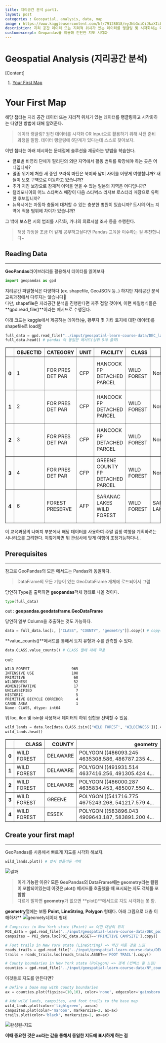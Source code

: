 ```yaml
---
title: 지리공간 분석 part1.  
layout: post   
categories : Geospatial, analysis, data, map
image : https://www.kaggleusercontent.com/kf/79128018/eyJhbGciOiJkaXIiLCJlbmMiOiJBMTI4Q0JDLUhTMjU2In0..8ev4_DtKy5SdtfzaiZErZQ.Vu1uZ6Q4xLd8f0DFRXovHcJsZFIxk9EvhEf1dHzO2bOyvJ3Aht-eWv6ipIUQar-XZEeo47FejdK7rONAVO7b6i5oOYaFV2SZXUHG1TtV5QxbmX6Yc6M4_ZEx3tNehda8UhX2ZS1-_cwghacpPcNgDRRsQgTtYSaPTgqO8uLeUU2owtt3WoETTk-IBjzQZ1zFijr02G1cBNdO_RewFm00UU68l8tH72rO0J6ZJlUCzmnvFM9XbYzotIF1_cG9awVgZb9TxNarA5jyNQapWh0O9zQLPUqV-OelkPF_9Y44VBqBPLqJuBw54k3v-16VQ3nGRhZinVXi8m50crIbHWU_rsl3HNtkakOrHZikwDgGAU4AyI57ychKXy9T_kk4K5z1lQH6TbAF6ObaiACWONBEHlHPIXqmPtpnt-LNMtwqwdXAPTDizyMexD-GxGGguuwsiedW7xk716nWhxCSiULwMUnwSgtrbu0hKfD50Gnr1FK8hVs9CL86u2-e90g5XThwjSyhlDONNeIR9YT9GHm1-eBI-EaD0A-zryriuz81bMlEwjMKWx5YC48yS0mKTsuC1-p5C2-cGKrwNCcj0xX-299K2-lVO_YaC_xfRyW0u7jz2J7Ooa8H_7TbyfMUG0rVxsJBrCAPaeA0CfJ-oPbBjfyWXQZeRAaZ0KTzWuvuddY.jkO4q_TZgO6GB2fCWNm1zg/__results___files/__results___19_1.png
description: 지리 공간 데이터 또는 지리적 위치가 있는 데이터를 랭글링 및 시각화하는 다양한 방법 소개 
customexcerpt: Geopandas를 이용해 간단한 지도 시각화
---
```



# Geospatial Analysis (지리공간 분석)
[Content]
1. [Your First Map](#your-first-map)  
<!--2. [Coordinate Reference Systems(좌표계)](#Coordinate Reference Systems(좌표계))-->
<!--3. Interactive Maps(상호작용하는 지도)-->
<!--4. Manipulating Geospatial Data(지리 공간 데이터 조작)-->
<!--5. Proximity Analysis(근접도 분석)-->

# Your First Map
해당 챕터는 지리 공간 데이터 또는 지리적 위치가 있는 데이터를 랭글링하고 시각화하는 다양한 방법에 대해 알려준다.  
> 데이터 랭글링? 원천 데이터를 시각화 OR Input으로 활용하기 위해 사전 준비 과정을 말함. 데이터 랭글링에 6단계가 있다는데 스스로 찾아보자.  

이번 챕터는 아래 제시하는 문제점에 솔루션을 제공하는 방법을 학습한다.

- 글로벌 비영리 단체가 필리핀의 외딴 지역에서 활동 범위를 확장해야 하는 곳은 어디입니까?
- 멸종 위기에 처한 새 종인 보라색 마틴은 북미와 남미 사이를 어떻게 여행합니까? 새들이 보호 구역으로 이동하고 있습니까?
- 추가 지진 보강으로 잠재적 이익을 얻을 수 있는 일본의 지역은 어디입니까?
- 캘리포니아의 어느 스타벅스 매장이 다음 스타벅스 리저브 로스터리 매장으로 유력한 후보입니까?
- 뉴욕시에는 자동차 충돌에 대처할 수 있는 충분한 병원이 있습니까? 도시의 어느 지역에 적용 범위에 차이가 있습니까?

그 밖에 보스턴 시의 범죄를 시각화, 가나의 의료시설 조사 등을 수행한다.

> 해당 과정을 조금 더 깊게 공부하고싶다면 Pandas 교육을 이수하는 걸 추천합니다~  

## Reading Data
----
**GeoPandas**라이브러리를 활용해서 데이터를 읽어보자
~~~py
import geopandas as gpd
~~~

지리공간 파일형식은 다양하다 (ex. shapefile, GeoJSON 등..) 하지만 지리공간 분석 교육과정에서 다루지는 않습니다🤣  
다만, shapefile은 지리공간 분석을 진행한다면 자주 접할 것이며, 이런 파일형식들은 **gpd.read_file()**이라는 메서드로 수행된다.

아래 코드는 kaggle에서 제공하는 데이터(숲, 황무지 및 기타 토지에 대한 데이터)를 shapefile로 load함

~~~py
full_data = gpd.read_file("../input/geospatial-learn-course-data/DEC_lands/DEC_lands/DEC_lands.shp") # 데이터 로드
full_data.head() # pandas 와 동일한 메서드(상위 5개 출력)
~~~ 

<table border="1">
  <thead>
    <tr style="text-align: right;">
      <th></th>
      <th>OBJECTID</th>
      <th>CATEGORY</th>
      <th>UNIT</th>
      <th>FACILITY</th>
      <th>CLASS</th>
      <th>UMP</th>
      <th>DESCRIPTIO</th>
      <th>REGION</th>
      <th>COUNTY</th>
      <th>URL</th>
      <th>SOURCE</th>
      <th>UPDATE_</th>
      <th>OFFICE</th>
      <th>ACRES</th>
      <th>LANDS_UID</th>
      <th>GREENCERT</th>
      <th>SHAPE_AREA</th>
      <th>SHAPE_LEN</th>
      <th>geometry</th>
    </tr>
  </thead>
  <tbody>
    <tr>
      <th>0</th>
      <td>1</td>
      <td>FOR PRES DET PAR</td>
      <td>CFP</td>
      <td>HANCOCK FP DETACHED PARCEL</td>
      <td>WILD FOREST</td>
      <td>None</td>
      <td>DELAWARE COUNTY DETACHED PARCEL</td>
      <td>4</td>
      <td>DELAWARE</td>
      <td>http://www.dec.ny.gov/</td>
      <td>DELAWARE RPP</td>
      <td>5/12</td>
      <td>STAMFORD</td>
      <td>738.620192</td>
      <td>103</td>
      <td>N</td>
      <td>2.990365e+06</td>
      <td>7927.662385</td>
      <td>POLYGON ((486093.245 4635308.586, 486787.235 4...</td>
    </tr>
    <tr>
      <th>1</th>
      <td>2</td>
      <td>FOR PRES DET PAR</td>
      <td>CFP</td>
      <td>HANCOCK FP DETACHED PARCEL</td>
      <td>WILD FOREST</td>
      <td>None</td>
      <td>DELAWARE COUNTY DETACHED PARCEL</td>
      <td>4</td>
      <td>DELAWARE</td>
      <td>http://www.dec.ny.gov/</td>
      <td>DELAWARE RPP</td>
      <td>5/12</td>
      <td>STAMFORD</td>
      <td>282.553140</td>
      <td>1218</td>
      <td>N</td>
      <td>1.143940e+06</td>
      <td>4776.375600</td>
      <td>POLYGON ((491931.514 4637416.256, 491305.424 4...</td>
    </tr>
    <tr>
      <th>2</th>
      <td>3</td>
      <td>FOR PRES DET PAR</td>
      <td>CFP</td>
      <td>HANCOCK FP DETACHED PARCEL</td>
      <td>WILD FOREST</td>
      <td>None</td>
      <td>DELAWARE COUNTY DETACHED PARCEL</td>
      <td>4</td>
      <td>DELAWARE</td>
      <td>http://www.dec.ny.gov/</td>
      <td>DELAWARE RPP</td>
      <td>5/12</td>
      <td>STAMFORD</td>
      <td>234.291262</td>
      <td>1780</td>
      <td>N</td>
      <td>9.485476e+05</td>
      <td>5783.070364</td>
      <td>POLYGON ((486000.287 4635834.453, 485007.550 4...</td>
    </tr>
    <tr>
      <th>3</th>
      <td>4</td>
      <td>FOR PRES DET PAR</td>
      <td>CFP</td>
      <td>GREENE COUNTY FP DETACHED PARCEL</td>
      <td>WILD FOREST</td>
      <td>None</td>
      <td>None</td>
      <td>4</td>
      <td>GREENE</td>
      <td>http://www.dec.ny.gov/</td>
      <td>GREENE RPP</td>
      <td>5/12</td>
      <td>STAMFORD</td>
      <td>450.106464</td>
      <td>2060</td>
      <td>N</td>
      <td>1.822293e+06</td>
      <td>7021.644833</td>
      <td>POLYGON ((541716.775 4675243.268, 541217.579 4...</td>
    </tr>
    <tr>
      <th>4</th>
      <td>6</td>
      <td>FOREST PRESERVE</td>
      <td>AFP</td>
      <td>SARANAC LAKES WILD FOREST</td>
      <td>WILD FOREST</td>
      <td>SARANAC LAKES</td>
      <td>None</td>
      <td>5</td>
      <td>ESSEX</td>
      <td>http://www.dec.ny.gov/lands/22593.html</td>
      <td>DECRP, ESSEX RPP</td>
      <td>12/96</td>
      <td>RAY BROOK</td>
      <td>69.702387</td>
      <td>1517</td>
      <td>N</td>
      <td>2.821959e+05</td>
      <td>2663.909932</td>
      <td>POLYGON ((583896.043 4909643.187, 583891.200 4...</td>
    </tr>
  </tbody>
</table>  

이 교육과정의 나머지 부분에서 해당 데이터를 사용하여 주말 캠핑 여행을 계획하려는 시나리오를 고려한다. 이렇게하면 뭐 관심사에 맞게 여행이 조정가능하다나..


## Prerequisites
----

참고로 GeoPandas의 모든 메서드는 Pandas와 동일하다.  
> DataFrame의 모든 기능이 있는 GeoDataFrame 개체에 로드되어서 그럼

당연히 Type을 출력하면 **geopandas**객체 형태로 나올 것이다.
~~~py
type(full_data)
~~~
out : ******geopandas.geodataframe.GeoDataFrame******  

당연히 일부 Column을 추출하는 것도 가능하다.

~~~py
data = full_data.loc[:, ["CLASS", "COUNTY", "geometry"]].copy() # copy()는 경고 방지
~~~

**value_counts()**메서드를 통해서 토지 유형과 수를 관측할 수 있다.
~~~py
data.CLASS.value_counts() # CLASS 열에 대해 적용
~~~
out: 
~~~
WILD FOREST                   965
INTENSIVE USE                 108
PRIMITIVE                      60
WILDERNESS                     52
ADMINISTRATIVE                 17
UNCLASSIFIED                    7
HISTORIC                        5
PRIMITIVE BICYCLE CORRIDOR      4
CANOE AREA                      1
Name: CLASS, dtype: int64
~~~ 

뭐 loc, iloc 및 isin을 사용해서 데이터의 하위 집합을 선택할 수 있음.
~~~py
wild_lands = data.loc[data.CLASS.isin(['WILD FOREST', 'WILDERNESS'])].copy()
wild_lands.head()
~~~

<table border="1" class="dataframe">
  <thead>
    <tr style="text-align: right;">
      <th></th>
      <th>CLASS</th>
      <th>COUNTY</th>
      <th>geometry</th>
    </tr>
  </thead>
  <tbody>
    <tr>
      <th>0</th>
      <td>WILD FOREST</td>
      <td>DELAWARE</td>
      <td>POLYGON ((486093.245 4635308.586, 486787.235 4...</td>
    </tr>
    <tr>
      <th>1</th>
      <td>WILD FOREST</td>
      <td>DELAWARE</td>
      <td>POLYGON ((491931.514 4637416.256, 491305.424 4...</td>
    </tr>
    <tr>
      <th>2</th>
      <td>WILD FOREST</td>
      <td>DELAWARE</td>
      <td>POLYGON ((486000.287 4635834.453, 485007.550 4...</td>
    </tr>
    <tr>
      <th>3</th>
      <td>WILD FOREST</td>
      <td>GREENE</td>
      <td>POLYGON ((541716.775 4675243.268, 541217.579 4...</td>
    </tr>
    <tr>
      <th>4</th>
      <td>WILD FOREST</td>
      <td>ESSEX</td>
      <td>POLYGON ((583896.043 4909643.187, 583891.200 4...</td>
    </tr>
  </tbody>
</table>

## Create your first map!
----
GeoPandas를 사용해서 빠르게 지도를 시각화 해보자.

~~~py
wild_lands.plot() # 앞서 만들어둔 객체
~~~
![결과](https://www.kaggleusercontent.com/kf/79128018/eyJhbGciOiJkaXIiLCJlbmMiOiJBMTI4Q0JDLUhTMjU2In0..8ev4_DtKy5SdtfzaiZErZQ.Vu1uZ6Q4xLd8f0DFRXovHcJsZFIxk9EvhEf1dHzO2bOyvJ3Aht-eWv6ipIUQar-XZEeo47FejdK7rONAVO7b6i5oOYaFV2SZXUHG1TtV5QxbmX6Yc6M4_ZEx3tNehda8UhX2ZS1-_cwghacpPcNgDRRsQgTtYSaPTgqO8uLeUU2owtt3WoETTk-IBjzQZ1zFijr02G1cBNdO_RewFm00UU68l8tH72rO0J6ZJlUCzmnvFM9XbYzotIF1_cG9awVgZb9TxNarA5jyNQapWh0O9zQLPUqV-OelkPF_9Y44VBqBPLqJuBw54k3v-16VQ3nGRhZinVXi8m50crIbHWU_rsl3HNtkakOrHZikwDgGAU4AyI57ychKXy9T_kk4K5z1lQH6TbAF6ObaiACWONBEHlHPIXqmPtpnt-LNMtwqwdXAPTDizyMexD-GxGGguuwsiedW7xk716nWhxCSiULwMUnwSgtrbu0hKfD50Gnr1FK8hVs9CL86u2-e90g5XThwjSyhlDONNeIR9YT9GHm1-eBI-EaD0A-zryriuz81bMlEwjMKWx5YC48yS0mKTsuC1-p5C2-cGKrwNCcj0xX-299K2-lVO_YaC_xfRyW0u7jz2J7Ooa8H_7TbyfMUG0rVxsJBrCAPaeA0CfJ-oPbBjfyWXQZeRAaZ0KTzWuvuddY.jkO4q_TZgO6GB2fCWNm1zg/__results___files/__results___13_1.png)


> **이게 가능한 이유? 모든 GeoPandas의 DataFrame에는 **geometry**라는 컬럼이 포함되어있는데 이것은 **plot()** 메서드를 호출했을 때 표시되는 지도 객체를 포함함**  
> 다르게 말하면 **geometry**가 없으면 **plot()**메서드로 지도 시각화는 못 함.  



**geometry**열에는 보통 **Point**, **LineString**, **Polygon** 형태다. 아래 그림으로 대충 이해하자**
![geomety데이터 형태](https://i.imgur.com/N1llefr.png)

~~~py
# Campsites in New York state (Point) => 어떤 대상의 위치
POI_data = gpd.read_file("../input/geospatial-learn-course-data/DEC_pointsinterest/DEC_pointsinterest/Decptsofinterest.shp")
campsites = POI_data.loc[POI_data.ASSET=='PRIMITIVE CAMPSITE'].copy()

# Foot trails in New York state (LineString) => 약간 이동 경로 느낌
roads_trails = gpd.read_file("../input/geospatial-learn-course-data/DEC_roadstrails/DEC_roadstrails/Decroadstrails.shp")
trails = roads_trails.loc[roads_trails.ASSET=='FOOT TRAIL'].copy()

# County boundaries in New York state (Polygon) => 경계 (컨벡스 홀 느낌)
counties = gpd.read_file("../input/geospatial-learn-course-data/NY_county_boundaries/NY_county_boundaries/NY_county_boundaries.shp")
~~~

이것들로 지도를 만든다면?

~~~py
# Define a base map with county boundaries
ax = counties.plot(figsize=(10,10), color='none', edgecolor='gainsboro', zorder=3)

# Add wild lands, campsites, and foot trails to the base map
wild_lands.plot(color='lightgreen', ax=ax)
campsites.plot(color='maroon', markersize=2, ax=ax)
trails.plot(color='black', markersize=1, ax=ax)
~~~
![완성된-지도](https://www.kaggleusercontent.com/kf/79128018/eyJhbGciOiJkaXIiLCJlbmMiOiJBMTI4Q0JDLUhTMjU2In0..8ev4_DtKy5SdtfzaiZErZQ.Vu1uZ6Q4xLd8f0DFRXovHcJsZFIxk9EvhEf1dHzO2bOyvJ3Aht-eWv6ipIUQar-XZEeo47FejdK7rONAVO7b6i5oOYaFV2SZXUHG1TtV5QxbmX6Yc6M4_ZEx3tNehda8UhX2ZS1-_cwghacpPcNgDRRsQgTtYSaPTgqO8uLeUU2owtt3WoETTk-IBjzQZ1zFijr02G1cBNdO_RewFm00UU68l8tH72rO0J6ZJlUCzmnvFM9XbYzotIF1_cG9awVgZb9TxNarA5jyNQapWh0O9zQLPUqV-OelkPF_9Y44VBqBPLqJuBw54k3v-16VQ3nGRhZinVXi8m50crIbHWU_rsl3HNtkakOrHZikwDgGAU4AyI57ychKXy9T_kk4K5z1lQH6TbAF6ObaiACWONBEHlHPIXqmPtpnt-LNMtwqwdXAPTDizyMexD-GxGGguuwsiedW7xk716nWhxCSiULwMUnwSgtrbu0hKfD50Gnr1FK8hVs9CL86u2-e90g5XThwjSyhlDONNeIR9YT9GHm1-eBI-EaD0A-zryriuz81bMlEwjMKWx5YC48yS0mKTsuC1-p5C2-cGKrwNCcj0xX-299K2-lVO_YaC_xfRyW0u7jz2J7Ooa8H_7TbyfMUG0rVxsJBrCAPaeA0CfJ-oPbBjfyWXQZeRAaZ0KTzWuvuddY.jkO4q_TZgO6GB2fCWNm1zg/__results___files/__results___19_1.png)

**이때 중요한 것은 ax라는 값을 통해서 동일한 지도에 표시하게 하는 점**

